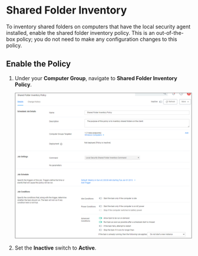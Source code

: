[title]: # (Shared Folder Inventory)
[tags]: # (local security,shared)
[priority]: # (3003)
# Shared Folder Inventory

To inventory shared folders on computers that have the local security agent installed, enable the shared folder inventory policy. This is an out-of-the-box policy; you do not need to make any configuration changes to this policy.

## Enable the Policy

1. Under your __Computer Group__, navigate to __Shared Folder Inventory Policy__.

   ![policy](images/shared-folder/sh-1.png "Shared Folder Inventory Policy")
1. Set the __Inactive__ switch to __Active__.
